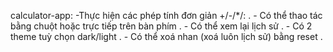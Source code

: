 calculator-app:
    -Thực hiện các phép tính đơn giản +/-/*/: .
    - Có thể thao tác bằng chuột hoặc trực tiếp trên bàn phím .
    - Có thể xem lại lịch sử .
    - Có 2 theme tuỳ chọn dark/light .
    - Có thể xoá nhan (xoá luôn lịch sử) bằng reset .
    
    